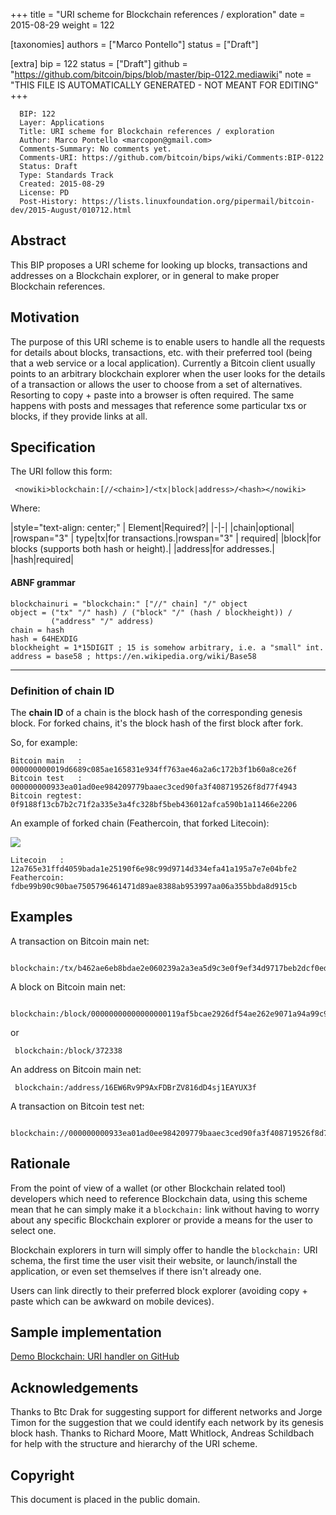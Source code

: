 
+++
title = "URI scheme for Blockchain references / exploration"
date = 2015-08-29
weight = 122

[taxonomies]
authors = ["Marco Pontello"]
status = ["Draft"]

[extra]
bip = 122
status = ["Draft"]
github = "https://github.com/bitcoin/bips/blob/master/bip-0122.mediawiki"
note = "THIS FILE IS AUTOMATICALLY GENERATED - NOT MEANT FOR EDITING"
+++

```
  BIP: 122
  Layer: Applications
  Title: URI scheme for Blockchain references / exploration
  Author: Marco Pontello <marcopon@gmail.com>
  Comments-Summary: No comments yet.
  Comments-URI: https://github.com/bitcoin/bips/wiki/Comments:BIP-0122
  Status: Draft
  Type: Standards Track
  Created: 2015-08-29
  License: PD
  Post-History: https://lists.linuxfoundation.org/pipermail/bitcoin-dev/2015-August/010712.html
```

<h2>Abstract</h2>


This BIP proposes a URI scheme for looking up blocks, transactions and addresses on a Blockchain explorer, or in general to make proper Blockchain references.

<h2>Motivation</h2>


The purpose of this URI scheme is to enable users to handle all the requests for details about blocks, transactions, etc. with their preferred tool (being that a web service or a local application).
Currently a Bitcoin client usually points to an arbitrary blockchain explorer when the user looks for the details of a transaction or allows the user to choose from a set of alternatives.
Resorting to copy + paste into a browser is often required.
The same happens with posts and messages that reference some particular txs or blocks, if they provide links at all.

<h2>Specification</h2>


The URI follow this form:

```
 <nowiki>blockchain:[//<chain>]/<tx|block|address>/<hash></nowiki>
```


Where:


|style="text-align: center;" | Element|Required?|
|-|-|
|chain|optional|
|rowspan="3" | type|tx|for transactions.|rowspan="3" | required|
|block|for blocks (supports both hash or height).|
|address|for addresses.|
|hash|required|


<h4>ABNF grammar</h4>


```
blockchainuri = "blockchain:" ["//" chain] "/" object
object = ("tx" "/" hash) / ("block" "/" (hash / blockheight)) /
         ("address" "/" address)
chain = hash
hash = 64HEXDIG
blockheight = 1*15DIGIT ; 15 is somehow arbitrary, i.e. a "small" int.
address = base58 ; https://en.wikipedia.org/wiki/Base58
```

----
<h3>Definition of chain ID</h3>


The **chain ID** of a chain is the block hash of the corresponding genesis block. For forked chains, it's the block hash of the first block after fork.

So, for example:
```
Bitcoin main   : 000000000019d6689c085ae165831e934ff763ae46a2a6c172b3f1b60a8ce26f
Bitcoin test   : 000000000933ea01ad0ee984209779baaec3ced90fa3f408719526f8d77f4943
Bitcoin regtest: 0f9188f13cb7b2c71f2a335e3a4fc328bf5beb436012afca590b1a11466e2206
```

An example of forked chain (Feathercoin, that forked Litecoin):

<img src=bip-0122/chainid.png></img>

```
Litecoin   : 12a765e31ffd4059bada1e25190f6e98c99d9714d334efa41a195a7e7e04bfe2
Feathercoin: fdbe99b90c90bae7505796461471d89ae8388ab953997aa06a355bbda8d915cb
```


<h2>Examples</h2>


A transaction on Bitcoin main net:
```
 blockchain:/tx/b462ae6eb8bdae2e060239a2a3ea5d9c3e0f9ef34d9717beb2dcf0ed42cee7da
```


A block on Bitcoin main net:
```
 blockchain:/block/00000000000000000119af5bcae2926df54ae262e9071a94a99c913cc217cc72
```
or

```
 blockchain:/block/372338
```


An address on Bitcoin main net:
```
 blockchain:/address/16EW6Rv9P9AxFDBrZV816dD4sj1EAYUX3f
```


A transaction on Bitcoin test net:
```
 blockchain://000000000933ea01ad0ee984209779baaec3ced90fa3f408719526f8d77f4943/tx/3b95a766d7a99b87188d6875c8484cb2b310b78459b7816d4dfc3f0f7e04281a
```


<h2>Rationale</h2>


From the point of view of a wallet (or other Blockchain related tool) developers which need to reference Blockchain data, using this scheme mean that he can simply make it a `blockchain:` link without having to worry about any specific Blockchain explorer or provide a means for the user to select one.

Blockchain explorers in turn will simply offer to handle the `blockchain:` URI schema, the first time the user visit their website, or launch/install the application, or even set themselves if there isn't already one.

Users can link directly to their preferred block explorer (avoiding copy + paste which can be awkward on mobile devices).

<h2> Sample implementation </h2>


<a href="https://github.com/MarcoPon/blockchain-exploration" target="_blank">Demo Blockchain: URI handler on GitHub</a>

<h2>Acknowledgements</h2>


Thanks to Btc Drak for suggesting support for different networks and Jorge Timon for the suggestion that we could identify each network by its genesis block hash.
Thanks to Richard Moore, Matt Whitlock, Andreas Schildbach for help with the structure and hierarchy of the URI scheme.

<h2>Copyright</h2>


This document is placed in the public domain.
